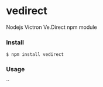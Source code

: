 # vedirect
Nodejs Victron Ve.Direct npm module

### Install

```
$ npm install vedirect
```

### Usage

``
